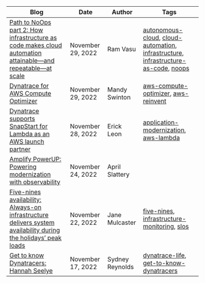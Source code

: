 |Blog     |Date   |Author     | Tags    |
|---------|---------|---------|---------|
| [Path to NoOps part 2: How infrastructure as code makes cloud automation attainable—and repeatable—at scale](https://www.dynatrace.com/news/blog/infrastructure-as-code-for-cloud-automation/) | November 29, 2022 | Ram Vasu | [autonomous-cloud](https://www.dynatrace.com/news/tag/autonomous-cloud), [cloud-automation](https://www.dynatrace.com/news/tag/cloud-automation), [infrastructure](https://www.dynatrace.com/news/tag/infrastructure), [infrastructure-as-code](https://www.dynatrace.com/news/tag/infrastructure-as-code), [noops](https://www.dynatrace.com/news/tag/noops) | 
| [Dynatrace for AWS Compute Optimizer](https://www.dynatrace.com/news/blog/dynatrace-for-aws-compute-optimizer/) | November 29, 2022 | Mandy Swinton | [aws-compute-optimizer](https://www.dynatrace.com/news/tag/aws-compute-optimizer), [aws-reinvent](https://www.dynatrace.com/news/tag/aws-reinvent) | 
| [Dynatrace supports SnapStart for Lambda as an AWS launch partner](https://www.dynatrace.com/news/blog/dynatrace-supports-snapstart-for-lambda-as-an-aws-launch-partner/) | November 28, 2022 | Erick Leon | [application-modernization](https://www.dynatrace.com/news/tag/application-modernization), [aws-lambda](https://www.dynatrace.com/news/tag/aws-lambda) | 
| [Amplify PowerUP: Powering modernization with observability](https://www.dynatrace.com/news/blog/amplify-powerup-powering-modernization-with-observability/) | November 24, 2022 | April Slattery |  | 
| [Five-nines availability: Always-on infrastructure delivers system availability during the holidays’ peak loads](https://www.dynatrace.com/news/blog/five-nines-availability-for-system-availability/) | November 22, 2022 | Jane Mulcaster | [five-nines](https://www.dynatrace.com/news/tag/five-nines), [infrastructure-monitoring](https://www.dynatrace.com/news/tag/infrastructure-monitoring), [slos](https://www.dynatrace.com/news/tag/slos) | 
| [Get to know Dynatracers: Hannah Seelye](https://www.dynatrace.com/news/blog/get-to-know-dynatracers-hannah-seelye/) | November 17, 2022 | Sydney Reynolds | [dynatrace-life](https://www.dynatrace.com/news/tag/dynatrace-life), [get-to-know-dynatracers](https://www.dynatrace.com/news/tag/get-to-know-dynatracers) | 
